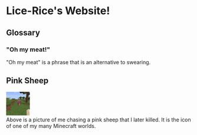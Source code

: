 # Lice-Rice's Website!
## Glossary
### "Oh my meat!"
"Oh my meat" is a phrase that is an alternative to swearing.
<br>
## Pink Sheep
<img src="https://github.com/Lice-Rice/Lice-Rice.github.io/raw/main/icon.png"><br>
Above is a picture of me chasing a pink sheep that I later killed. It is the icon of one of my many Minecraft worlds.
